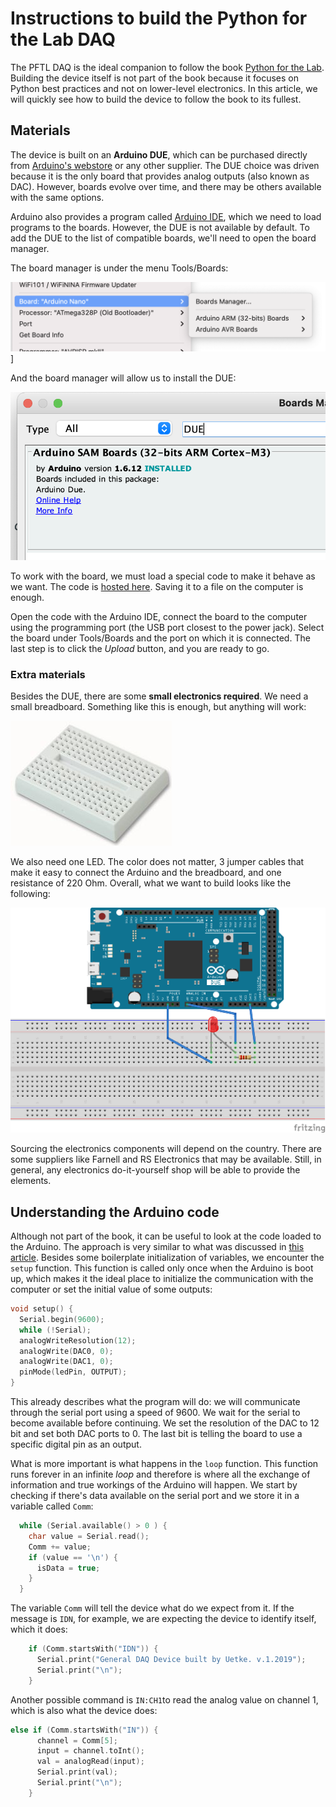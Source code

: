 # Instructions to build the Python for the Lab DAQ

The PFTL DAQ is the ideal companion to follow the book [Python for the Lab](https://www.pythonforthelab.com/books/). Building the device itself is not part of the book because it focuses on Python best practices and not on lower-level electronics. In this article, we will quickly see how to build the device to follow the book to its fullest. 

## Materials
The device is built on an **Arduino DUE**, which can be purchased directly from [Arduino's webstore](https://store.arduino.cc/arduino-due) or any other supplier. The DUE choice was driven because it is the only board that provides analog outputs (also known as DAC). However, boards evolve over time, and there may be others available with the same options. 

Arduino also provides a program called [Arduino IDE](https://www.arduino.cc/en/software), which we need to load programs to the boards. However, the DUE is not available by default. To add the DUE to the list of compatible boards, we'll need to open the board manager. 

The board manager is under the menu Tools/Boards:

![Arduino Board Manager menu](attachments/arduino_boards.png)]

And the board manager will allow us to install the DUE:

![Installing the Due board on the arduino IDE](attachments/arduino_board_manager.png)

To work with the board, we must load a special code to make it behave as we want. The code is [hosted here](https://github.com/PFTL/pythonforthelab/blob/458cd588e7d593dca15b58db1ab189e68d718c6b/extras/arduino_firmware/arduino_firmware.ino). Saving it to a file on the computer is enough. 

Open the code with the Arduino IDE, connect the board to the computer using the programming port (the USB port closest to the power jack). Select the board under Tools/Boards and the port on which it is connected. The last step is to click the *Upload* button, and you are ready to go. 

### Extra materials
Besides the DUE, there are some **small electronics required**. We need a small breadboard. Something like this is enough, but anything will work:

![Small electronics breadboard](attachments/PC01771-40.jpg)

We also need one LED. The color does not matter, 3 jumper cables that make it easy to connect the Arduino and the breadboard, and one resistance of 220 Ohm. Overall, what we want to build looks like the following:

![Schematics of the circuit for Python for the Lab](attachments/PFTL_DAQ_Schematic_bb.png)

Sourcing the electronics components will depend on the country. There are some suppliers like Farnell and RS Electronics that may be available. Still, in general, any electronics do-it-yourself shop will be able to provide the elements. 

## Understanding the Arduino code
Although not part of the book, it can be useful to look at the code loaded to the Arduino. The approach is very similar to what was discussed in [this article](https://www.pythonforthelab.com/blog/how-control-arduino-computer-using-python/). Besides some boilerplate initialization of variables, we encounter the ``setup`` function. This function is called only once when the Arduino is boot up, which makes it the ideal place to initialize the communication with the computer or set the initial value of some outputs:

```c
void setup() {
  Serial.begin(9600);
  while (!Serial);
  analogWriteResolution(12);
  analogWrite(DAC0, 0);
  analogWrite(DAC1, 0);
  pinMode(ledPin, OUTPUT);
}
```

This already describes what the program will do: we will communicate through the serial port using a speed of 9600. We wait for the serial to become available before continuing. We set the resolution of the DAC to 12 bit and set both DAC ports to 0. The last bit is telling the board to use a specific digital pin as an output. 

What is more important is what happens in the ``loop`` function. This function runs forever in an infinite *loop* and therefore is where all the exchange of information and true workings of the Arduino will happen. We start by checking if there's data available on the serial port and we store it in a variable called ``Comm``:

```c
  while (Serial.available() > 0 ) {
    char value = Serial.read();
    Comm += value;
    if (value == '\n') {
      isData = true;
    }
  }
```

The variable ``Comm`` will tell the device what do we expect from it. If the message is ``IDN``, for example, we are expecting the device to identify itself, which it does:

```c
    if (Comm.startsWith("IDN")) {
      Serial.print("General DAQ Device built by Uetke. v.1.2019");
      Serial.print("\n");
    }
```

Another possible command is ``IN:CH1``to read the analog value on channel 1, which is also what the device does: 

```c
else if (Comm.startsWith("IN")) {
      channel = Comm[5];
      input = channel.toInt();
      val = analogRead(input);
      Serial.print(val);
      Serial.print("\n");
    }
```
